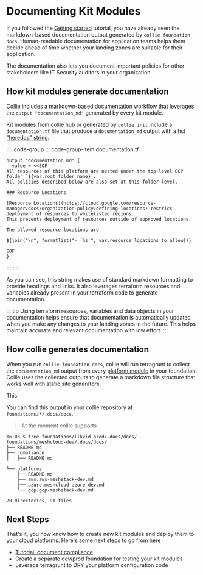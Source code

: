 # Documenting Kit Modules

If you followed the [Getting started](./../tutorial/README.md) tutorial, you have already seen the
markdown-based documentation output generated by `collie foundation docs`. Human-readable documentation
for application teams helps them decide ahead of time whether your landing zones are suitable for their application.

The documentation also lets you document important policies for other stakeholders like IT Security auditors in your
organization.

## How kit modules generate documentation

Collie includes a markdown-based documentation workflow that leverages the
`output "documentation_md"` generated by every kit module.

Kit modules from [collie hub](../../modules/README.md) or generated by `collie init` include a `documentation.tf` file
that produce a `documentation_md` output with a hcl ["heredoc" string](https://www.terraform.io/language/expressions/strings).

:::: code-group
::: code-group-item documentation.tf

```hcl
output "documentation_md" {
  value = <<EOF
All resources of this platform are nested under the top-level GCP folder `${var.root_folder_name}`.
All policies described below are also set at this folder level.

### Resource Locations

[Resource Locations](https://cloud.google.com/resource-manager/docs/organization-policy/defining-locations) restrics deployment of resources to whitelisted regions.
This prevents deployment of resources outside of approved locations.

The allowed resource locations are

${join("\n", formatlist("- `%s`", var.resource_locations_to_allow))}

EOF
}
```

:::
::::

As you can see, this string makes use of standard markdown formatting to provide headings and links.
It also leverages terraform resources and variables already present in your terraform code to generate documentation.

::: tip
Using terraform resources, variables and data objects in your documentation helps ensure that documentation is 
automatically updated when you make any changes to your landing zones in the future. This helps maintain accurate
and relevant documentation with low effort.
:::

## How collie generates documentation

When you run `collie foundation docs`, collie will run terragrunt to collect the `documentation_md` output from every
[platform module](./../reference/repository.md#platform-modules) in your foundation. Collie uses the collected outputs to generate
a markdown file structure that works well with static site generators.

This 

You can find this output in your collie repository at `foundations/*/.docs/docs`.

> At the moment collie supports 

```shellsession
16:03 $ tree foundations/likvid-prod/.docs/docs/
foundations/meshcloud-dev/.docs/docs/
├── README.md
├── compliance
│   ├── README.md

└── platforms
    ├── README.md
    ├── aws.aws-meshstack-dev.md
    ├── azure.meshcloud-azure-dev.md
    └── gcp.gcp-meshstack-dev.md

20 directories, 91 files
```

## Next Steps

That's it, you now know how to create new kit modules and deploy them to your cloud platforms. Here's some 
next steps to go from here

- [Tutorial: document compliance](./compliance-control.md)
- Create a separate dev/prod foundation for testing your kit modules
- Leverage terragrunt to DRY your platform configuration code
